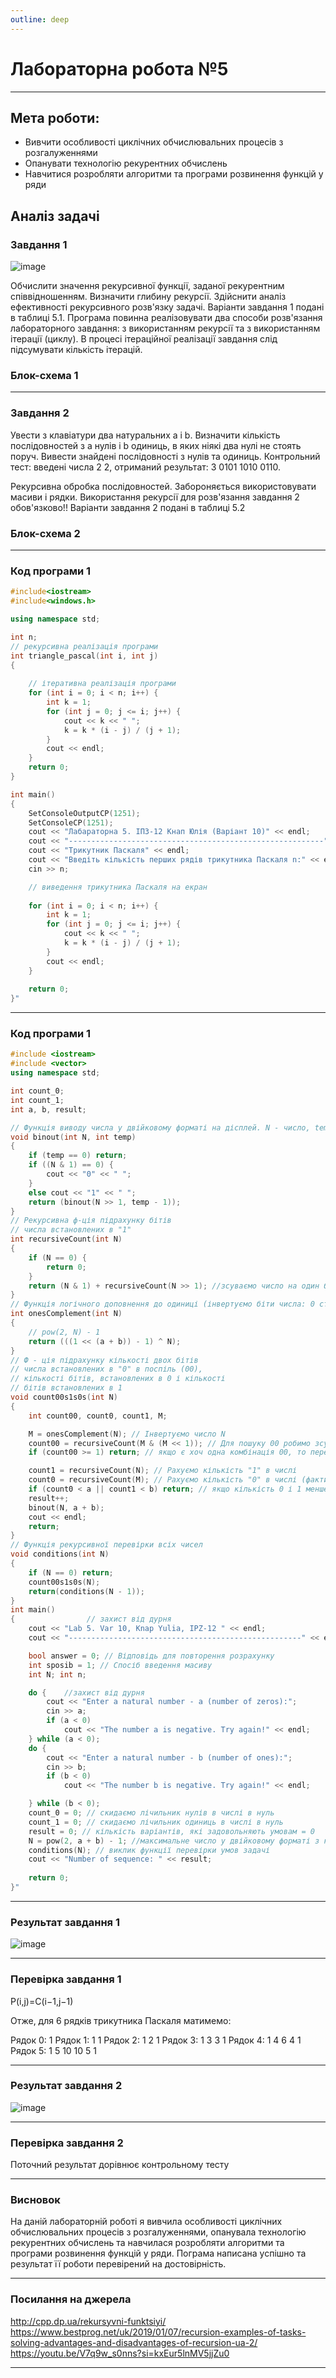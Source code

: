 ```yaml
---
outline: deep
---
```


# Лабораторна робота №5
---
## Мета роботи:
- Вивчити особливості циклічних обчислювальних процесів з розгалуженнями
- Опанувати технологію рекурентних обчислень
- Навчитися розробляти алгоритми та програми розвинення функцій у ряди

## Аналіз задачі

### Завдання 1
![image](https://github.com/knapulia/Knap/assets/144539321/54fd58c4-8316-482b-bb12-bcc8ca5d196b)

Обчислити значення рекурсивної функції, заданої рекурентним співвідношенням. Визначити глибину рекурсії. Здійснити аналіз ефективності рекурсивного розв'язку задачі. Варіанти завдання 1 подані в таблиці 5.1. Програма повинна реалізовувати два способи розв'язання лабораторного завдання: з використанням рекурсії та з використанням ітерації (циклу). В процесі ітераційної реалізації завдання слід підсумувати кількість ітерацій.

### Блок-схема 1


---
### Завдання 2
Увести з клавіатури два натуральних a і b. Визначити кількість послідовностей з a нулів і b одиниць, в яких ніякі два нулі не стоять поруч. Вивести знайдені послідовності з нулів та одиниць. Контрольний тест: введені числа 2 2, отриманий результат: 3 0101 1010 0110.

Рекурсивна обробка послідовностей. Забороняється використовувати масиви і рядки. Використання рекурсії для розв'язання завдання 2 обов'язково!!
Варіанти завдання 2 подані в таблиці 5.2
### Блок-схема 2

---
### Код програми 1
```cpp
#include<iostream>
#include<windows.h>

using namespace std;

int n;
// рекурсивна реалізація програми
int triangle_pascal(int i, int j)
{
	
	// ітеративна реалізація програми
	for (int i = 0; i < n; i++) {
		int k = 1;
		for (int j = 0; j <= i; j++) {
			cout << k << " ";
			k = k * (i - j) / (j + 1);
		}
		cout << endl;
	}
	return 0;
}

int main()
{
	SetConsoleOutputCP(1251);
	SetConsoleCP(1251);
	cout << "Лабараторна 5. ІПЗ-12 Кнап Юлія (Варіант 10)" << endl;
	cout << "---------------------------------------------------------" << endl;
	cout << "Трикутник Паскаля" << endl;
	cout << "Введіть кількість перших рядів трикутника Паскаля n:" << endl;
	cin >> n;

	// виведення трикутника Паскаля на екран
	
	for (int i = 0; i < n; i++) {
		int k = 1;
		for (int j = 0; j <= i; j++) {
			cout << k << " ";
			k = k * (i - j) / (j + 1);
		}
		cout << endl;
	}
	
	return 0;
}" 
```
---
### Код програми 1
```cpp
#include <iostream>
#include <vector>
using namespace std;

int count_0;
int count_1;
int a, b, result;

// Функція виводу числа у двійковому форматі на дісплей. N - число, temp - кількість розрядів
void binout(int N, int temp)
{
	if (temp == 0) return;
	if ((N & 1) == 0) {
		cout << "0" << " ";
	}
	else cout << "1" << " ";
	return (binout(N >> 1, temp - 1));
}
// Рекурсивна ф-ція підрахунку бітів 
// числа встановлених в "1"
int recursiveCount(int N)
{
	if (N == 0) {
		return 0;
	}
	return (N & 1) + recursiveCount(N >> 1); //зсуваємо число на один біт вправо і робимо логічне "І" над нульовим бітом і числом 01
}
// Функція логічного доповнення до одиниці (інвертуємо біти числа: 0 стає 1, 1 стає 0). Необхідно для підрахунку нулів в числі
int onesComplement(int N)
{
	// pow(2, N) - 1  
	return (((1 << (a + b)) - 1) ^ N);
}
// Ф - ція підрахунку кількості двох бітів
// числа встановлених в "0" в поспіль (00), 
// кількості бітів, встановлених в 0 і кількості 
// бітів встановлених в 1
void count00s1s0s(int N)
{
	int count00, count0, count1, M;

	M = onesComplement(N); // Інвертуємо число N
	count00 = recursiveCount(M & (M << 1)); // Для пошуку 00 робимо зсув на 1 біт вліво і робимо "І". Кількість "1" відповідає кількості 00
	if (count00 >= 1) return; // якщо є хоч одна комбінація 00, то переходимо до наступного числа

	count1 = recursiveCount(N); // Рахуємо кількість "1" в числі
	count0 = recursiveCount(M); // Рахуємо кількість "0" в числі (фактично кількість "1" в інвертованому числі)
	if (count0 < a || count1 < b) return; // якщо кількість 0 і 1 менше за введені a і b, то переходимо до наступного числа
	result++;
	binout(N, a + b);
	cout << endl;
	return;
}
// Функція рекурсивної перевірки всіх чисел 
void conditions(int N)
{
	if (N == 0) return;
	count00s1s0s(N);
	return(conditions(N - 1));
}
int main()
{                // захист від дурня
	cout << "Lab 5. Var 10, Knap Yulia, IPZ-12 " << endl;
	cout << "----------------------------------------------------" << endl;

	bool answer = 0; // Відповідь для повторення розрахунку
	int sposib = 1; // Спосіб введення масиву
	int N; int n;

	do {    //захист від дурня
		cout << "Enter a natural number - a (number of zeros):";
		cin >> a;
		if (a < 0)
			cout << "The number a is negative. Try again!" << endl;
	} while (a < 0);
	do { 
		cout << "Enter a natural number - b (number of ones):";
		cin >> b;
		if (b < 0)
			cout << "The number b is negative. Try again!" << endl;

	} while (b < 0);
	count_0 = 0; // скидаємо лічильник нулів в числі в нуль
	count_1 = 0; // скидаємо лічильник одиниць в числі в нуль
	result = 0; // кількість варіантів, які задовольняють умовам = 0
	N = pow(2, a + b) - 1; //максимальне число у двійковому форматі з кількістю розрядів = a+b
	conditions(N); // виклик функції перевірки умов задачі
	cout << "Number of sequence: " << result;
	
	return 0;
}" 
```
---
### Результат завдання 1
![image](https://github.com/knapulia/Knap/assets/144539321/aceffae7-d5cd-4507-a72c-f1cc4cc46b8a)

---
### Перевірка завдання 1
P(i,j)=C(i−1,j−1)

Отже, для 6 рядків трикутника Паскаля матимемо:

Рядок 0: 1
Рядок 1: 1 1
Рядок 2: 1 2 1
Рядок 3: 1 3 3 1
Рядок 4: 1 4 6 4 1
Рядок 5: 1 5 10 10 5 1

---
### Результат завдання 2
![image](https://github.com/knapulia/Knap/assets/144539321/75515d8d-1a4c-4c35-a007-1d64a64c35b7)

---
### Перевірка завдання 2
Поточний результат дорівнює контрольному тесту

---
### Висновок
На даній лабораторній роботі я вивчила особливості циклічних обчислювальних процесів з розгалуженнями,
опанувала технологію рекурентних обчислень та навчилася розробляти алгоритми та програми розвинення функцій у ряди.
Пограма написана успішно та результат її роботи перевірений на достовірність.

---
### Посилання на джерела
http://cpp.dp.ua/rekursyvni-funktsiyi/
https://www.bestprog.net/uk/2019/01/07/recursion-examples-of-tasks-solving-advantages-and-disadvantages-of-recursion-ua-2/
https://youtu.be/V7q9w_s0nns?si=kxEur5lnMV5jjZu0

---
